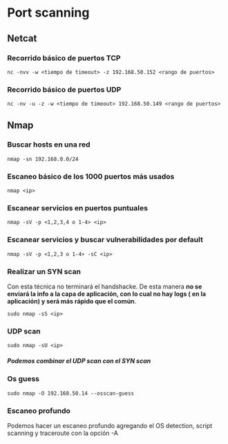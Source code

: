# Port scanning

## Netcat

### Recorrido básico de puertos TCP

    nc -nvv -w <tiempo de timeout> -z 192.168.50.152 <rango de puertos>
### Recorrido básico de puertos UDP

    nc -nv -u -z -w <tiempo de timeout> 192.168.50.149 <rango de puertos>

## Nmap

### Buscar hosts en una red

    nmap -sn 192.168.0.0/24

### Escaneo básico de los 1000 puertos más usados

    nmap <ip>

### Escanear servicios en puertos puntuales

    nmap -sV -p <1,2,3,4 o 1-4> <ip>

### Escanear servicios y buscar vulnerabilidades por default

    nmap -sV -p <1,2,3 o 1-4> -sC <ip>

### Realizar un SYN scan

Con esta técnica no terminará el handshacke. De esta manera **no se enviará la info a la capa de aplicación, con lo cual no hay logs ( en la aplicación) y será más rápido que el común**.

    sudo nmap -sS <ip>
### UDP scan

    sudo nmap -sU <ip>

##### Podemos combinar el UDP scan con el SYN scan

### Os guess

    sudo nmap -O 192.168.50.14 --osscan-guess
    
### Escaneo profundo

Podemos hacer un escaneo profundo agregando el OS detection, script scanning y traceroute con la opción -A
